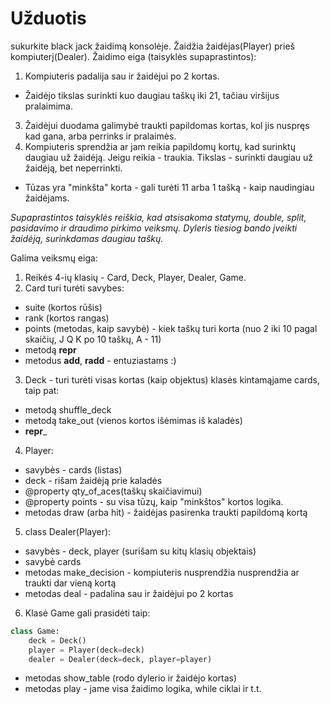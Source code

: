 # Užduotis
sukurkite black jack žaidimą konsolėje. Žaidžia žaidėjas(Player) prieš kompiuterį(Dealer). Žaidimo eiga (taisyklės supaprastintos): 
1. Kompiuteris padalija sau ir žaidėjui po 2 kortas.
* Žaidėjo tikslas surinkti kuo daugiau taškų iki 21, tačiau viršijus pralaimima.
3. Žaidėjui duodama galimybė traukti papildomas kortas, kol jis nuspręs kad gana, arba perrinks ir pralaimės.
4. Kompiuteris sprendžia ar jam reikia papildomų kortų, kad surinktų daugiau už žaidėją. Jeigu reikia - traukia. 
Tikslas - surinkti daugiau už žaidėją, bet neperrinkti.
* Tūzas yra "minkšta" korta - gali turėti 11 arba 1 tašką - kaip naudingiau žaidėjams.

*Supaprastintos taisyklės reiškia, kad atsisakoma statymų, double, split, pasidavimo ir draudimo pirkimo veiksmų. Dyleris tiesiog bando įveikti žaidėją, surinkdamas daugiau taškų.*
 
Galima veiksmų eiga:
1. Reikės 4-ių klasių - Card, Deck, Player, Dealer, Game.
2. Card turi turėti savybes:
 * suite (kortos rūšis)
 * rank  (kortos rangas)
 * points (metodas, kaip savybė) - kiek taškų turi korta (nuo 2 iki 10 pagal skaičių, J Q K po 10 taškų, A - 11)
 * metodą __repr__
 * metodus __add__, __radd__ - entuziastams :)
3. Deck - turi turėti visas kortas (kaip objektus) klasės kintamąjame cards, taip pat:
* metodą shuffle_deck
* metodą take_out (vienos kortos išėmimas iš kaladės)
* __repr___
4. Player:
* savybės - cards (listas)
* deck - rišam žaidėją prie kaladės
* @property qty_of_aces(taškų skaičiavimui)
* @property points - su visa tūzų, kaip "minkštos" kortos logika.
* metodas draw (arba hit) - žaidėjas pasirenka traukti papildomą kortą
5. class Dealer(Player):
* savybės - deck, player (surišam su kitų klasių objektais)
* savybė cards
* metodas make_decision - kompiuteris nusprendžia nusprendžia ar traukti dar vieną kortą
* metodas deal - padalina sau ir žaidėjui po 2 kortas
6. Klasė Game gali prasidėti taip:
```python
class Game:
    deck = Deck()
    player = Player(deck=deck)
    dealer = Dealer(deck=deck, player=player)
```
* metodas show_table (rodo dylerio ir žaidėjo kortas)
* metodas play - jame visa žaidimo logika, while ciklai ir t.t.
